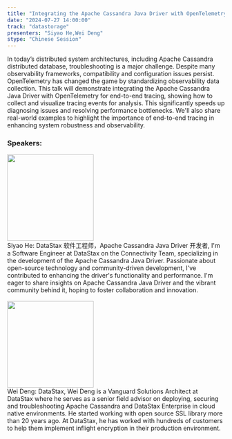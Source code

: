 ```yaml
---
title: "Integrating the Apache Cassandra Java Driver with OpenTelemetry for End-to-End Tracing"
date: "2024-07-27 14:00:00" 
track: "datastorage"
presenters: "Siyao He,Wei Deng"
stype: "Chinese Session"
---
```

In today’s distributed system architectures, including Apache Cassandra distributed database, troubleshooting is a major challenge. Despite many observability frameworks, compatibility and configuration issues persist. OpenTelemetry has changed the game by standardizing observability data collection. This talk will demonstrate integrating the Apache Cassandra Java Driver with OpenTelemetry for end-to-end tracing, showing how to collect and visualize tracing events for analysis. This significantly speeds up diagnosing issues and resolving performance bottlenecks. We'll also share real-world examples to highlight the importance of end-to-end tracing in enhancing system robustness and observability.
 ### Speakers: 
 <img src="https://sessionize.com/image/0d51-400o400o1-fV5K1kqNochsmkAN6bY4qb.jpg" width="200" /><br>Siyao He: DataStax 软件工程师，Apache Cassandra Java Driver 开发者, I'm a Software Engineer at DataStax on the Connectivity Team, specializing in the development of the Apache Cassandra Java Driver. Passionate about open-source technology and community-driven development, I've contributed to enhancing the driver's functionality and performance. I'm eager to share insights on Apache Cassandra Java Driver and the vibrant community behind it, hoping to foster collaboration and innovation.
 <br><br><img src="https://sessionize.com/image/89e1-400o400o1-d7cc06cd-0acc-4a27-83a3-f3a12ba1f866.jpg" width="200" /><br>Wei Deng: DataStax, Wei Deng is a Vanguard Solutions Architect at DataStax where he serves as a senior field advisor on deploying, securing and troubleshooting Apache Cassandra and DataStax Enterprise in cloud native environments. He started working with open source SSL library more than 20 years ago. At DataStax, he has worked with hundreds of customers to help them implement inflight encryption in their production environment.
 <br><br>
